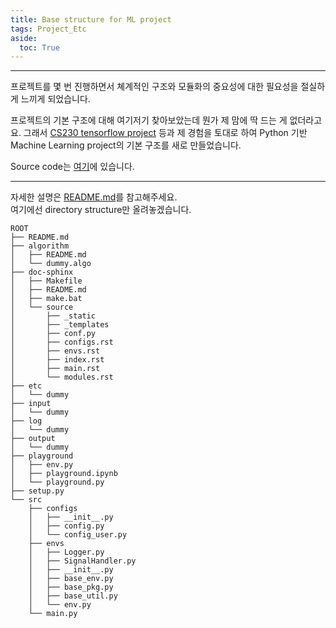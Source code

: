 ```yaml
---
title: Base structure for ML project
tags: Project_Etc
aside:
  toc: True
---
```


<!--more-->

---

프로젝트를 몇 번 진행하면서 쳬계적인 구조와 모듈화의 중요성에 대한 필요성을 절실하게 느끼게 되었습니다.  

프로젝트의 기본 구조에 대해 여기저기 찾아보았는데 뭔가 제 맘에 딱 드는 게 없더라고요. 그래서 [CS230 tensorflow project](https://github.com/cs230-stanford/cs230-code-examples) 등과 제 경험을 토대로 하여 Python 기반 Machine Learning project의 기본 구조를 새로 만들었습니다.

Source code는 [여기](https://github.com/djy-git/base-strcture-for-ML-project)에 있습니다.

---

자세한 설명은 [README.md](https://github.com/djy-git/base-strcture-for-ML-project)를 참고해주세요.  
여기에선 directory structure만 올려놓겠습니다.


    ROOT
    ├── README.md
    ├── algorithm
    │   ├── README.md
    │   └── dummy.algo
    ├── doc-sphinx
    │   ├── Makefile
    │   ├── README.md
    │   ├── make.bat
    │   └── source
    │       ├── _static
    │       ├── _templates
    │       ├── conf.py
    │       ├── configs.rst
    │       ├── envs.rst
    │       ├── index.rst
    │       ├── main.rst
    │       └── modules.rst
    ├── etc
    │   └── dummy
    ├── input
    │   └── dummy
    ├── log
    │   └── dummy
    ├── output
    │   └── dummy
    ├── playground
    │   ├── env.py
    │   ├── playground.ipynb
    │   └── playground.py
    ├── setup.py
    └── src
        ├── configs
        │   ├── __init__.py
        │   ├── config.py
        │   └── config_user.py
        ├── envs
        │   ├── Logger.py
        │   ├── SignalHandler.py
        │   ├── __init__.py
        │   ├── base_env.py
        │   ├── base_pkg.py
        │   ├── base_util.py
        │   └── env.py
        └── main.py